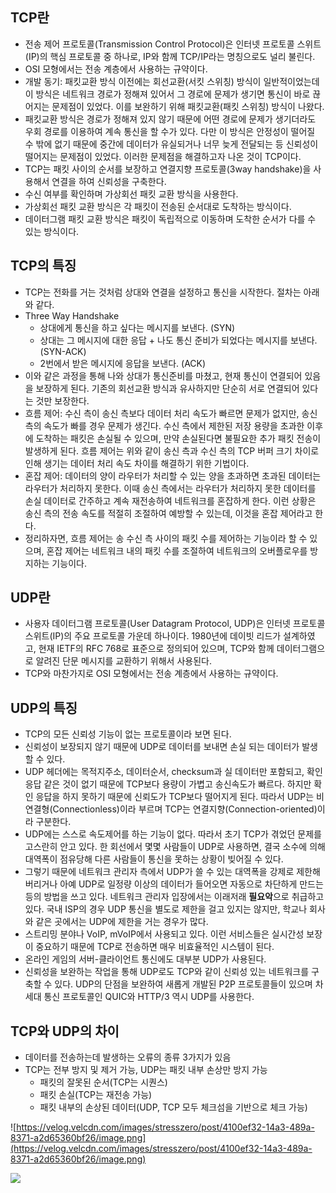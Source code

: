 ## TCP란

- 전송 제어 프로토콜(Transmission Control Protocol)은 인터넷 프로토콜 스위트(IP)의 핵심 프로토콜 중 하나로, IP와 함께 TCP/IP라는 명칭으로도 널리 불린다.
- OSI 모형에서는 전송 계층에서 사용하는 규약이다.
- 개발 동기: 패킷교환 방식 이전에는 회선교환(서킷 스위칭) 방식이 일반적이었는데 이 방식은 네트워크 경로가 정해져 있어서 그 경로에 문제가 생기면 통신이 바로 끊어지는 문제점이 있었다. 이를 보완하기 위해 패킷교환(패킷 스위칭) 방식이 나왔다.
- 패킷교환 방식은 경로가 정해져 있지 않기 때문에 어떤 경로에 문제가 생기더라도 우회 경로를 이용하여 계속 통신을 할 수가 있다. 다만 이 방식은 안정성이 떨어질 수 밖에 없기 때문에 중간에 데이터가 유실되거나 너무 늦게 전달되는 등 신뢰성이 떨어지는 문제점이 있었다. 이러한 문제점을 해결하고자 나온 것이 TCP이다.
- TCP는 패킷 사이의 순서를 보장하고 연결지향 프로토콜(3way handshake)을 사용해서 연결을 하여 신뢰성을 구축한다.
- 수신 여부를 확인하며 가상회선 패킷 교환 방식을 사용한다.
- 가상회선 패킷 교환 방식은 각 패킷이 전송된 순서대로 도착하는 방식이다.
- 데이터그램 패킷 교환 방식은 패킷이 독립적으로 이동하며 도착한 순서가 다를 수 있는 방식이다.

## TCP의 특징

- TCP는 전화를 거는 것처럼 상대와 연결을 설정하고 통신을 시작한다. 절차는 아래와 같다.
- Three Way Handshake
    - 상대에게 통신을 하고 싶다는 메시지를 보낸다. (SYN)
    - 상대는 그 메시지에 대한 응답 + 나도 통신 준비가 되었다는 메시지를 보낸다. (SYN-ACK)
    - 2번에서 받은 메시지에 응답을 보낸다. (ACK)
- 이와 같은 과정을 통해 나와 상대가 통신준비를 마쳤고, 현재 통신이 연결되어 있음을 보장하게 된다. 기존의 회선교환 방식과 유사하지만 단순히 서로 연결되어 있다는 것만 보장한다.
- 흐름 제어: 수신 측이 송신 측보다 데이터 처리 속도가 빠르면 문제가 없지만, 송신 측의 속도가 빠를 경우 문제가 생긴다. 수신 측에서 제한된 저장 용량을 초과한 이후에 도착하는 패킷은 손실될 수 있으며, 만약 손실된다면 불필요한 추가 패킷 전송이 발생하게 된다. 흐름 제어는 위와 같이 송신 측과 수신 측의 TCP 버퍼 크기 차이로 인해 생기는 데이터 처리 속도 차이를 해결하기 위한 기법이다.
- 혼잡 제어: 데이터의 양이 라우터가 처리할 수 있는 양을 초과하면 초과된 데이터는 라우터가 처리하지 못한다. 이때 송신 측에서는 라우터가 처리하지 못한 데이터를 손실 데이터로 간주하고 계속 재전송하여 네트워크를 혼잡하게 한다. 이런 상황은 송신 측의 전송 속도를 적절히 조절하여 예방할 수 있는데, 이것을 혼잡 제어라고 한다.
- 정리하자면, 흐름 제어는 송 수신 측 사이의 패킷 수를 제어하는 기능이라 할 수 있으며, 혼잡 제어는 네트워크 내의 패킷 수를 조절하여 네트워크의 오버플로우를 방지하는 기능이다.

## UDP란

- 사용자 데이터그램 프로토콜(User Datagram Protocol, UDP)은 인터넷 프로토콜 스위트(IP)의 주요 프로토콜 가운데 하나이다. 1980년에 데이빗 리드가 설계하였고, 현재 IETF의 RFC 768로 표준으로 정의되어 있으며, TCP와 함께 데이터그램으로 알려진 단문 메시지를 교환하기 위해서 사용된다.
- TCP와 마찬가지로 OSI 모형에서는 전송 계층에서 사용하는 규약이다.

## UDP의 특징

- TCP의 모든 신뢰성 기능이 없는 프로토콜이라 보면 된다.
- 신뢰성이 보장되지 않기 때문에 UDP로 데이터를 보내면 손실 되는 데이터가 발생할 수 있다.
- UDP 헤더에는 목적지주소, 데이터순서, checksum과 실 데이터만 포함되고, 확인 응답 같은 것이 없기 때문에 TCP보다 용량이 가볍고 송신속도가 빠르다. 하지만 확인 응답을 하지 못하기 때문에 신뢰도가 TCP보다 떨어지게 된다. 따라서 UDP는 비연결형(Connectionless)이라 부르며 TCP는 연결지향(Connection-oriented)이라 구분한다.
- UDP에는 스스로 속도제어를 하는 기능이 없다. 따라서 초기 TCP가 겪었던 문제를 고스란히 안고 있다. 한 회선에서 몇몇 사람들이 UDP로 사용하면, 결국 소수에 의해 대역폭이 점유당해 다른 사람들이 통신을 못하는 상황이 빚어질 수 있다.
- 그렇기 때문에 네트워크 관리자 측에서 UDP가 쓸 수 있는 대역폭을 강제로 제한해버리거나 아예 UDP로 일정량 이상의 데이터가 들어오면 자동으로 차단하게 만드는 등의 방법을 쓰고 있다. 네트워크 관리자 입장에서는 이래저래 **필요악**으로 취급하고 있다. 국내 ISP의 경우 UDP 통신을 별도로 제한을 걸고 있지는 않지만, 학교나 회사와 같은 곳에서는 UDP에 제한을 거는 경우가 많다.
- 스트리밍 분야나 VoIP, mVoIP에서 사용되고 있다. 이런 서비스들은 실시간성 보장이 중요하기 때문에 TCP로 전송하면 매우 비효율적인 시스템이 된다.
- 온라인 게임의 서버-클라이언트 통신에도 대부분 UDP가 사용된다.
- 신뢰성을 보완하는 작업을 통해 UDP로도 TCP와 같이 신뢰성 있는 네트워크를 구축할 수 있다. UDP의 단점을 보완하여 새롭게 개발된 P2P 프로토콜들이 있으며 차세대 통신 프로토콜인 QUIC와 HTTP/3 역시 UDP를 사용한다.

## TCP와 UDP의 차이

- 데이터를 전송하는데 발생하는 오류의 종류 3가지가 있음
- TCP는 전부 방지 및 제거 가능, UDP는 패킷 내부 손상만 방지 가능
    - 패킷의 잘못된 순서(TCP는 시퀀스)
    - 패킷 손실(TCP는 재전송 가능)
    - 패킷 내부의 손상된 데이터(UDP, TCP 모두 체크섬을 기반으로 체크 가능)

![https://velog.velcdn.com/images/stresszero/post/4100ef32-14a3-489a-8371-a2d65360bf26/image.png](https://velog.velcdn.com/images/stresszero/post/4100ef32-14a3-489a-8371-a2d65360bf26/image.png)

![](https://velog.velcdn.com/images/stresszero/post/16b08325-a707-4384-9c7a-f2975aa6386a/image.png)